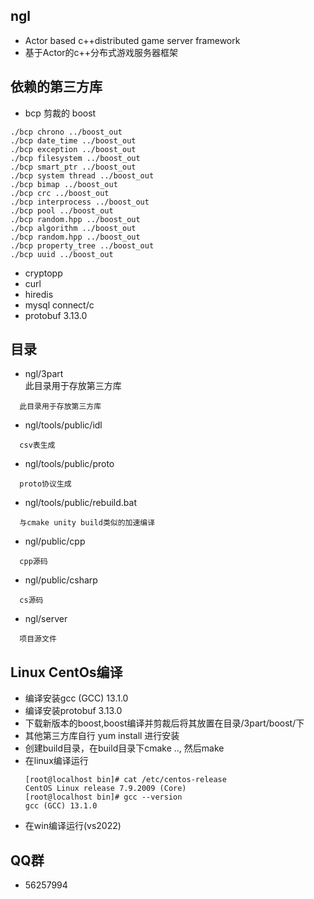 ## ngl
* Actor based c++distributed game server framework
* 基于Actor的c++分布式游戏服务器框架

## 依赖的第三方库
  * bcp 剪裁的 boost
   ```
   ./bcp chrono ../boost_out
   ./bcp date_time ../boost_out
   ./bcp exception ../boost_out
   ./bcp filesystem ../boost_out
   ./bcp smart_ptr ../boost_out
   ./bcp system thread ../boost_out
   ./bcp bimap ../boost_out
   ./bcp crc ../boost_out
   ./bcp interprocess ../boost_out
   ./bcp pool ../boost_out
   ./bcp random.hpp ../boost_out
   ./bcp algorithm ../boost_out
   ./bcp random.hpp ../boost_out
   ./bcp property_tree ../boost_out
   ./bcp uuid ../boost_out
   ```
  * cryptopp
  * curl
  * hiredis
  * mysql connect/c
  * protobuf 3.13.0

## 目录
  * ngl/3part<br>此目录用于存放第三方库
  ```
    此目录用于存放第三方库
  ```
  * ngl/tools/public/idl
  ```
    csv表生成       		
  ```
  * ngl/tools/public/proto
  ```
    proto协议生成
  ```
  * ngl/tools/public/rebuild.bat
  ```  
    与cmake unity build类似的加速编译
  ```
  * ngl/public/cpp
  ```            		  
    cpp源码
  ```
  * ngl/public/csharp   
  ```            
    cs源码
  ```
  * ngl/server     
  ```     		        
    项目源文件
  ```

## Linux CentOs编译
  * 编译安装gcc (GCC) 13.1.0
  * 编译安装protobuf 3.13.0
  * 下载新版本的boost,boost编译并剪裁后将其放置在目录/3part/boost/下
  * 其他第三方库自行  yum install 进行安装
  * 创建build目录，在build目录下cmake .., 然后make
  * 在linux编译运行
     ```
     [root@localhost bin]# cat /etc/centos-release
     CentOS Linux release 7.9.2009 (Core)
     [root@localhost bin]# gcc --version
     gcc (GCC) 13.1.0
     ```
  * 在win编译运行(vs2022)

## QQ群
  * 56257994
